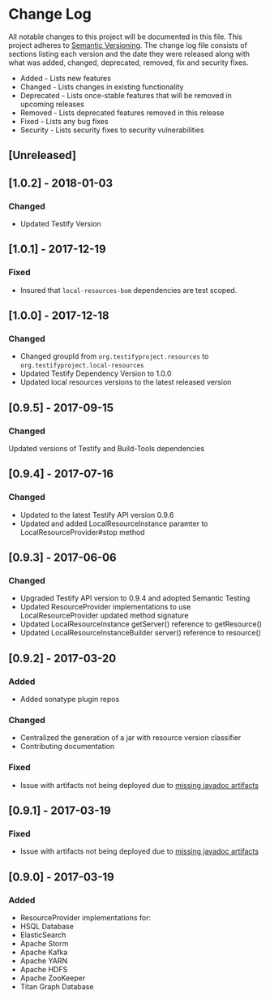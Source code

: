 # Change Log
All notable changes to this project will be documented in this file. This project
adheres to [Semantic Versioning](http://semver.org/). The change log file consists
of sections listing each version and the date they were released along with what
was added, changed, deprecated, removed, fix and security fixes.

- Added - Lists new features
- Changed - Lists changes in existing functionality
- Deprecated -  Lists once-stable features that will be removed in upcoming releases
- Removed - Lists deprecated features removed in this release
- Fixed - Lists any bug fixes
- Security - Lists security fixes to security vulnerabilities

## [Unreleased]
## [1.0.2] - 2018-01-03
### Changed
- Updated Testify Version

## [1.0.1] - 2017-12-19
### Fixed
- Insured that `local-resources-bom` dependencies are test scoped.

## [1.0.0] - 2017-12-18
### Changed
- Changed groupId from `org.testifyproject.resources` to `org.testifyproject.local-resources`
- Updated Testify Dependency Version to 1.0.0
- Updated local resources versions to the latest released version

## [0.9.5] - 2017-09-15
### Changed
Updated versions of Testify and Build-Tools dependencies

## [0.9.4] - 2017-07-16
### Changed
- Updated to the latest Testify API version 0.9.6
- Updated and added LocalResourceInstance paramter to LocalResourceProvider#stop method

## [0.9.3] - 2017-06-06
### Changed 
- Upgraded Testify API version to 0.9.4 and adopted Semantic Testing
 - Updated ResourceProvider implementations to use LocalResourceProvider updated method signature
 - Updated LocalResourceInstance getServer() reference to getResource()
 - Updated LocalResourceInstanceBuilder server() reference to resource()

## [0.9.2] - 2017-03-20
### Added
- Added sonatype plugin repos

### Changed
- Centralized the generation of a jar with resource version classifier
- Contributing documentation

### Fixed
- Issue with artifacts not being deployed due to [missing javadoc artifacts](https://travis-ci.org/testify-project/resources/builds/212759300)

## [0.9.1] - 2017-03-19
### Fixed
- Issue with artifacts not being deployed due to [missing javadoc artifacts](https://travis-ci.org/testify-project/resources/builds/212755133)

## [0.9.0] - 2017-03-19
### Added
- ResourceProvider implementations for:
 - HSQL Database
 - ElasticSearch
 - Apache Storm
 - Apache Kafka
 - Apache YARN
 - Apache HDFS
 - Apache ZooKeeper
 - Titan Graph Database
